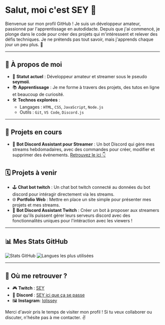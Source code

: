 # Salut, moi c'est SEY 👋

Bienvenue sur mon profil GitHub ! Je suis un développeur amateur, passionné par l'apprentissage en autodidacte. Depuis que j'ai commencé, je plonge dans le code pour créer des projets qui m'intéressent et relever des défis techniques. Je ne prétends pas tout savoir, mais j'apprends chaque jour un peu plus. 🚀

---

## 🌟 À propos de moi
- 🎯 **Statut actuel** : Développeur amateur et streamer sous le pseudo **seymoii**.
- 📚 **Apprentissage** : Je me forme à travers des projets, des tutos en ligne et beaucoup de curiosité.
- 🛠️ **Technos explorées** :
  - Langages : `HTML`, `CSS`, `JavaScript`, `Node.js`
  - Outils : `Git`, `VS Code`, `Discord.js`

---

## 🚧 Projets en cours
- 🎥 **Bot Discord Assistant pour Streamer** :
  Un bot Discord qui gère mes streams hebdomadaires, avec des commandes pour créer, modifier et supprimer des événements. [Retrouvez le ici 👇](https://github.com/seymoi/Bot-personnel-Twitch-Assistant)

## 🗓️ Projets à venir
- 🕹️ **Chat bot twitch** :
  Un chat bot twitch connecté au données du bot discord pour intéragir directement via les streams.
- 🌐 **Portfolio Web** :
  Mettre en place un site simple pour présenter mes projets et mes streams.
- 🤖 **Bot Discord Assistant Twitch** :
  Créer un bot à proposer aux streamers pour qu'ils puissent gérer leurs serveurs discord avec des fonctionnalités uniques pour l'intéraction avec les viewers !

---

## 📊 Mes Stats GitHub
![Stats GitHub](https://github-readme-stats.vercel.app/api?username=seymoi&show_icons=true&theme=radical)
![Langues les plus utilisées](https://github-readme-stats.vercel.app/api/top-langs/?username=seymoi&layout=compact&theme=radical)

---

## 💬 Où me retrouver ?
- 🎮 **Twitch** : [SEY](https://www.twitch.tv/seymoii)
- 💬 **Discord** : [SEY ici que ça se passe](https://discord.gg/9pXNwkQHN8)
- 🖼️ **Instagram**: [lolissey](https://instagram.com/lolissey)

Merci d'avoir pris le temps de visiter mon profil ! Si tu veux collaborer ou discuter, n'hésite pas à me contacter. ✌️
